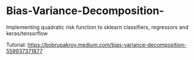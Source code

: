 # Bias-Variance-Decomposition-
Implementing quadratic risk function to sklearn classifiers, regressors and keras/tensorflow


Tutorial: https://bobrupakroy.medium.com/bias-variance-decomposition-559937371877
